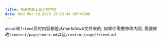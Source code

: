 ```yaml
---
title: 修改页面上显示的内容
data: Wed Mar 19 2025 15:53:44 GMT+0800
---
```


`about`和`friend`页的内容都是从markdown文件来的, 如果你需要修改内容, 需要修改`/content/page/index.md`以及`/content/page/friend.md`
